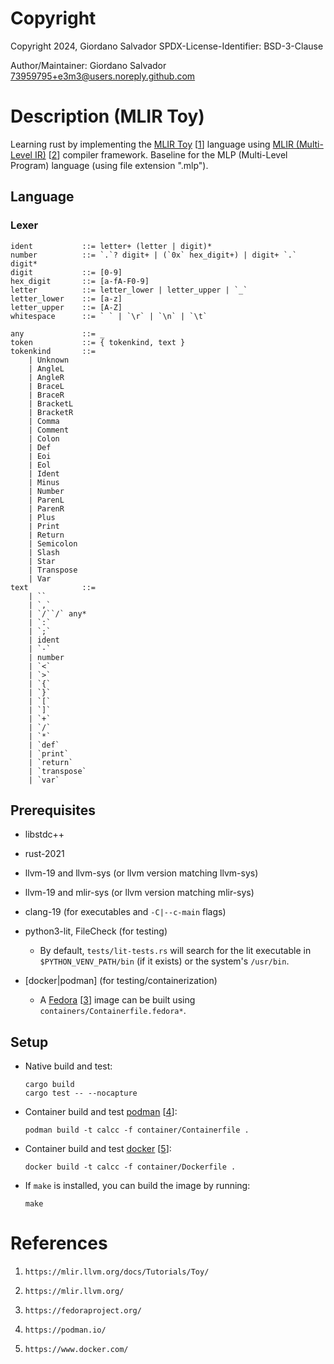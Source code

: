 #  Copyright

Copyright 2024, Giordano Salvador
SPDX-License-Identifier: BSD-3-Clause

Author/Maintainer:  Giordano Salvador <73959795+e3m3@users.noreply.github.com>


#  Description (MLIR Toy)
Learning rust by implementing the [MLIR Toy][1] [[1]] language using
    [MLIR (Multi-Level IR)][2] [[2]] compiler framework.
Baseline for the MLP (Multi-Level Program) language (using file extension ".mlp").

##  Language

### Lexer

```text
ident           ::= letter+ (letter | digit)*
number          ::= `.`? digit+ | (`0x` hex_digit+) | digit+ `.` digit*
digit           ::= [0-9]
hex_digit       ::= [a-fA-F0-9]
letter          ::= letter_lower | letter_upper | `_`
letter_lower    ::= [a-z]
letter_upper    ::= [A-Z]
whitespace      ::= ` ` | `\r` | `\n` | `\t`

any             ::= _
token           ::= { tokenkind, text }
tokenkind       ::=
    | Unknown
    | AngleL
    | AngleR
    | BraceL
    | BraceR
    | BracketL
    | BracketR
    | Comma
    | Comment
    | Colon
    | Def
    | Eoi
    | Eol
    | Ident
    | Minus
    | Number
    | ParenL
    | ParenR
    | Plus
    | Print
    | Return
    | Semicolon
    | Slash
    | Star
    | Transpose
    | Var
text            ::=
    | ``
    | `,`
    | `/``/` any*
    | `:`
    | `;`
    | ident
    | `-`
    | number
    | `<`
    | `>`
    | `{`
    | `}`
    | `[`
    | `]`
    | `+`
    | `/`
    | `*`
    | `def`
    | `print`
    | `return`
    | `transpose`
    | `var`
```

##  Prerequisites

*   libstdc++

*   rust-2021

*   llvm-19 and llvm-sys (or llvm version matching llvm-sys)

*   llvm-19 and mlir-sys (or llvm version matching mlir-sys)

*   clang-19 (for executables and `-C|--c-main` flags)

*   python3-lit, FileCheck (for testing)

    *   By default, `tests/lit-tests.rs` will search for the lit executable in
        `$PYTHON_VENV_PATH/bin` (if it exists) or the system's `/usr/bin`.

*   [docker|podman] (for testing/containerization)

    *   A [Fedora][3] [[3]] image can be built using `containers/Containerfile.fedora*`.

##  Setup

*   Native build and test:
    
    ```shell
    cargo build
    cargo test -- --nocapture
    ```

*   Container build and test [podman][4] [[4]]:

    ```shell
    podman build -t calcc -f container/Containerfile .
    ```

*   Container build and test [docker][5] [[5]]:

    ```shell
    docker build -t calcc -f container/Dockerfile .
    ```

*   If `make` is installed, you can build the image by running:

    ```shell
    make
    ```


#  References

[1]:    https://mlir.llvm.org/docs/Tutorials/Toy/

[2]:    https://mlir.llvm.org/

[3]:    https://fedoraproject.org/

[4]:    https://podman.io/

[5]:    https://www.docker.com/

1.  `https://mlir.llvm.org/docs/Tutorials/Toy/`

1.  `https://mlir.llvm.org/`

1.  `https://fedoraproject.org/`

1.  `https://podman.io/`

1.  `https://www.docker.com/`
